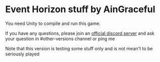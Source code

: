 # Event Horizon stuff by AinGraceful

You need Unity to compile and run this game.

If you have any questions, please join an [official discord server](https://discordapp.com/invite/yFFvF7m) and ask your question in #other-versions channel or ping me

Note that this version is testing some stuff only and is not mean't to be seriously played
